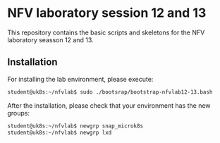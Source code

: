 # NFV laboratory session 12 and 13
This repository contains the basic scripts and skeletons for the NFV laboratory seasson 12 and 13. 
## Installation
For installing the lab environment, please execute:
```bash
student@uk8s:~/nfvlab$ sudo ./bootsrap/bootstrap-nfvlab12-13.bash
```
After the installation, please check that your environment has the new groups:
```bash
student@uk8s:~/nfvlab$ newgrp snap_microk8s
student@uk8s:~/nfvlab$ newgrp lxd
```